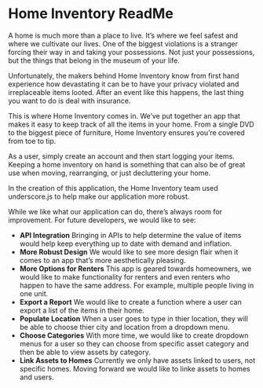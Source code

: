 <h1>Home Inventory ReadMe</h1>

A home is much more than a place to live. It’s where we feel safest and where we cultivate our lives. One of the biggest violations is a stranger forcing their way in and taking your possessions. Not just your possessions, but the things that belong in the museum of your life.

Unfortunately, the makers behind Home Inventory know from first hand experience how devastating it can be to have your privacy violated and irreplaceable items looted. After an event like this happens, the last thing you want to do is deal with insurance.

This is where Home Inventory comes in. We’ve put together an app that makes it easy to keep track of all the items in your home. From a single DVD to the biggest piece of furniture, Home Inventory ensures you’re covered from toe to tip. 

As a user, simply create an account and then start logging your items. Keeping a home inventory on hand is something that can also be of great use when moving, rearranging, or just decluttering your home. 

In the creation of this application, the Home Inventory team used underscore.js to help make our application more robust. 

While we like what our application can do, there’s always room for improvement. For future developers, we would like to see:
<ul>
<li><b>API Integration</b> Bringing in APIs to help determine the value of items would help keep everything up to date with demand and inflation. </li>
<li><b>More Robust Design</b> We would like to see more design flair when it comes to an app that’s more aesthetically pleasing. </li>
<li><b>More Options for Renters</b> This app is geared towards homeowners, we would like to make functionality for renters and even renters who happen to have the same address. For example, multiple people living in one unit.</li>
<li><b>Export a Report</b> We would like to create a function where a user can export a list of the items in their home.</li>
<li><b>Populate Location</b> When a user goes to type in thier location, they will be able to choose thier city and location from a dropdown menu.</li>
<li><b>Choose Categories</b> With more time, we would like to create dropdown menus for a user so they can choose from specific asset category and then be able to view assets by category.</li>
<li><b>Link Assets to Homes</b> Currently we only have assets linked to users, not specific homes. Moving forward we would like to linke assets to homes and users.</li>
</ul>
